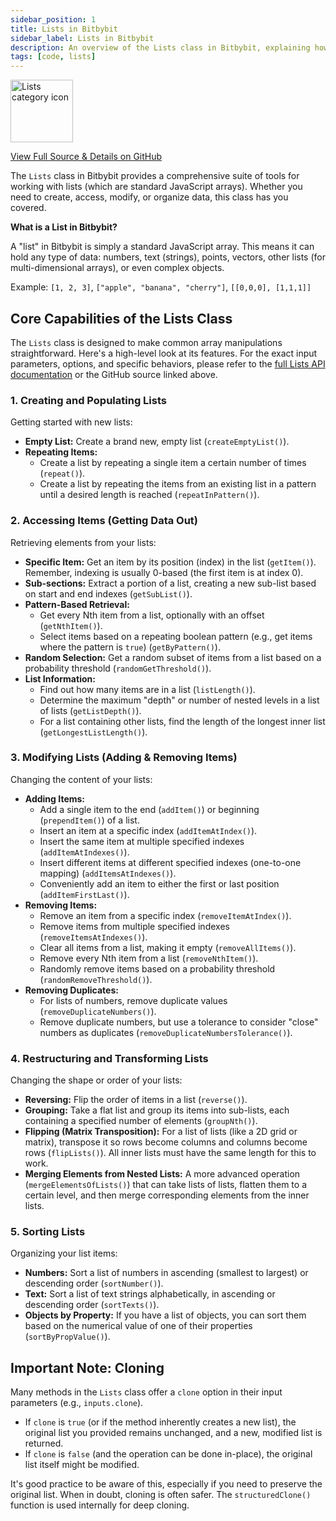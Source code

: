 ```yaml
---
sidebar_position: 1
title: Lists in Bitbybit
sidebar_label: Lists in Bitbybit
description: An overview of the Lists class in Bitbybit, explaining how to create, access, modify, and organize lists (arrays) of data.
tags: [code, lists]
---
```


<img 
  src="https://s.bitbybit.dev/assets/icons/white/lists-icon.svg" 
  alt="Lists category icon" 
  title="Lists category icon"
  width="100" /> 

[View Full Source & Details on GitHub](https://github.com/bitbybit-dev/bitbybit/blob/master/packages/dev/base/lib/api/services/lists.ts)

The `Lists` class in Bitbybit provides a comprehensive suite of tools for working with lists (which are standard JavaScript arrays). Whether you need to create, access, modify, or organize data, this class has you covered.

**What is a List in Bitbybit?**

A "list" in Bitbybit is simply a standard JavaScript array. This means it can hold any type of data: numbers, text (strings), points, vectors, other lists (for multi-dimensional arrays), or even complex objects.

Example: `[1, 2, 3]`, `["apple", "banana", "cherry"]`, `[[0,0,0], [1,1,1]]`

## Core Capabilities of the Lists Class

The `Lists` class is designed to make common array manipulations straightforward. Here's a high-level look at its features. For the exact input parameters, options, and specific behaviors, please refer to the [full Lists API documentation](https://docs.bitbybit.dev/classes/Bit.Lists.html) or the GitHub source linked above.

### 1. Creating and Populating Lists

Getting started with new lists:
*   **Empty List:** Create a brand new, empty list (`createEmptyList()`).
*   **Repeating Items:**
    *   Create a list by repeating a single item a certain number of times (`repeat()`).
    *   Create a list by repeating the items from an existing list in a pattern until a desired length is reached (`repeatInPattern()`).

### 2. Accessing Items (Getting Data Out)

Retrieving elements from your lists:
*   **Specific Item:** Get an item by its position (index) in the list (`getItem()`). Remember, indexing is usually 0-based (the first item is at index 0).
*   **Sub-sections:** Extract a portion of a list, creating a new sub-list based on start and end indexes (`getSubList()`).
*   **Pattern-Based Retrieval:**
    *   Get every Nth item from a list, optionally with an offset (`getNthItem()`).
    *   Select items based on a repeating boolean pattern (e.g., get items where the pattern is `true`) (`getByPattern()`).
*   **Random Selection:** Get a random subset of items from a list based on a probability threshold (`randomGetThreshold()`).
*   **List Information:**
    *   Find out how many items are in a list (`listLength()`).
    *   Determine the maximum "depth" or number of nested levels in a list of lists (`getListDepth()`).
    *   For a list containing other lists, find the length of the longest inner list (`getLongestListLength()`).

### 3. Modifying Lists (Adding & Removing Items)

Changing the content of your lists:
*   **Adding Items:**
    *   Add a single item to the end (`addItem()`) or beginning (`prependItem()`) of a list.
    *   Insert an item at a specific index (`addItemAtIndex()`).
    *   Insert the same item at multiple specified indexes (`addItemAtIndexes()`).
    *   Insert different items at different specified indexes (one-to-one mapping) (`addItemsAtIndexes()`).
    *   Conveniently add an item to either the first or last position (`addItemFirstLast()`).
*   **Removing Items:**
    *   Remove an item from a specific index (`removeItemAtIndex()`).
    *   Remove items from multiple specified indexes (`removeItemsAtIndexes()`).
    *   Clear all items from a list, making it empty (`removeAllItems()`).
    *   Remove every Nth item from a list (`removeNthItem()`).
    *   Randomly remove items based on a probability threshold (`randomRemoveThreshold()`).
*   **Removing Duplicates:**
    *   For lists of numbers, remove duplicate values (`removeDuplicateNumbers()`).
    *   Remove duplicate numbers, but use a tolerance to consider "close" numbers as duplicates (`removeDuplicateNumbersTolerance()`).

### 4. Restructuring and Transforming Lists

Changing the shape or order of your lists:
*   **Reversing:** Flip the order of items in a list (`reverse()`).
*   **Grouping:** Take a flat list and group its items into sub-lists, each containing a specified number of elements (`groupNth()`).
*   **Flipping (Matrix Transposition):** For a list of lists (like a 2D grid or matrix), transpose it so rows become columns and columns become rows (`flipLists()`). All inner lists must have the same length for this to work.
*   **Merging Elements from Nested Lists:** A more advanced operation (`mergeElementsOfLists()`) that can take lists of lists, flatten them to a certain level, and then merge corresponding elements from the inner lists.

### 5. Sorting Lists

Organizing your list items:
*   **Numbers:** Sort a list of numbers in ascending (smallest to largest) or descending order (`sortNumber()`).
*   **Text:** Sort a list of text strings alphabetically, in ascending or descending order (`sortTexts()`).
*   **Objects by Property:** If you have a list of objects, you can sort them based on the numerical value of one of their properties (`sortByPropValue()`).

## Important Note: Cloning

Many methods in the `Lists` class offer a `clone` option in their input parameters (e.g., `inputs.clone`).
*   If `clone` is `true` (or if the method inherently creates a new list), the original list you provided remains unchanged, and a new, modified list is returned.
*   If `clone` is `false` (and the operation can be done in-place), the original list itself might be modified.

It's good practice to be aware of this, especially if you need to preserve the original list. When in doubt, cloning is often safer. The `structuredClone()` function is used internally for deep cloning.
